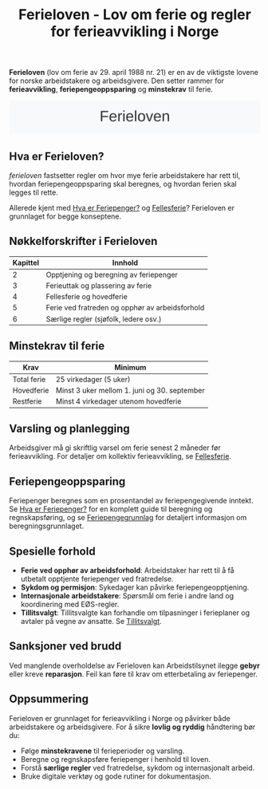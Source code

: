 ﻿---
title: "Ferieloven - Lov om ferie og regler for ferieavvikling i Norge"
meta_title: "Ferieloven - Lov om ferie og regler for ferieavvikling i Norge"
meta_description: '**Ferieloven** (lov om ferie av 29. april 1988 nr. 21) er en av de viktigste lovene for norske arbeidstakere og arbeidsgivere. Den setter rammer for **ferieavvi...'
slug: ferieloven
type: blog
layout: pages/single
---

**Ferieloven** (lov om ferie av 29. april 1988 nr. 21) er en av de viktigste lovene for norske arbeidstakere og arbeidsgivere. Den setter rammer for **ferieavvikling**, **feriepengeoppsparing** og **minstekrav** til ferie.

![Ferieloven](ferieloven-image.svg)

## Hva er Ferieloven?

*ferieloven* fastsetter regler om hvor mye ferie arbeidstakere har rett til, hvordan feriepengeoppsparing skal beregnes, og hvordan ferien skal legges til rette.

Allerede kjent med [Hva er Feriepenger?](/blogs/regnskap/hva-er-feriepenger "Feriepenger i Regnskap - Beregning, Regnskapsføring og Praktiske Eksempler") og [Fellesferie](/blogs/regnskap/fellesferie "Fellesferie: Hva, regler og planlegging i Norge")? Ferieloven er grunnlaget for begge konseptene.

## Nøkkelforskrifter i Ferieloven

| Kapittel | Innhold                                              |
|----------|------------------------------------------------------|
| 2        | Opptjening og beregning av feriepenger               |
| 3        | Ferieuttak og plassering av ferie                    |
| 4        | Fellesferie og hovedferie                            |
| 5        | Ferie ved fratreden og opphør av arbeidsforhold      |
| 6        | Særlige regler (sjøfolk, ledere osv.)                |

## Minstekrav til ferie

| Krav           | Minimum                                             |
|----------------|-----------------------------------------------------|
| Total ferie    | 25 virkedager (5 uker)                              |
| Hovedferie     | Minst 3 uker mellom 1. juni og 30. september        |
| Restferie      | Minst 4 virkedager utenom hovedferie                |

## Varsling og planlegging

Arbeidsgiver må gi skriftlig varsel om ferie senest 2 måneder før ferieavvikling.
For detaljer om kollektiv ferieavvikling, se [Fellesferie](/blogs/regnskap/fellesferie "Fellesferie: Hva, regler og planlegging i Norge").

## Feriepengeoppsparing

Feriepenger beregnes som en prosentandel av feriepengegivende inntekt.
Se [Hva er Feriepenger?](/blogs/regnskap/hva-er-feriepenger "Feriepenger i Regnskap - Beregning, Regnskapsføring og Praktiske Eksempler") for en komplett guide til beregning og regnskapsføring, og se [Feriepengegrunnlag](/blogs/regnskap/feriepengegrunnlag "Feriepengegrunnlag: Grunnlag for beregning av feriepenger i Norge") for detaljert informasjon om beregningsgrunnlaget.

## Spesielle forhold

* **Ferie ved opphør av arbeidsforhold**: Arbeidstaker har rett til å få utbetalt opptjente feriepenger ved fratredelse.
* **Sykdom og permisjon**: Sykedager kan påvirke feriepengeopptjening.
* **Internasjonale arbeidstakere**: Spørsmål om ferie i andre land og koordinering med EØS-regler.
* **Tillitsvalgt**: Tillitsvalgte kan forhandle om tilpasninger i ferieplaner og avtaler på vegne av ansatte. Se [Tillitsvalgt](/blogs/regnskap/tillitsvalgt "Tillitsvalgt “ Rolle og ansvar i norsk regnskap").

## Sanksjoner ved brudd

Ved manglende overholdelse av Ferieloven kan Arbeidstilsynet ilegge **gebyr** eller kreve **reparasjon**. Feil kan føre til krav om etterbetaling av feriepenger.

## Oppsummering

Ferieloven er grunnlaget for ferieavvikling i Norge og påvirker både arbeidstakere og arbeidsgivere. For å sikre **lovlig og ryddig** håndtering bør du:

* Følge **minstekravene** til ferieperioder og varsling.
* Beregne og regnskapsføre feriepenger i henhold til loven.
* Forstå **særlige regler** ved fratredelse, sykdom og internasjonalt arbeid.
* Bruke digitale verktøy og gode rutiner for dokumentasjon.












